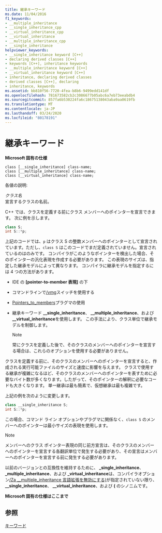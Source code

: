 ```yaml
---
title: 継承キーワード
ms.date: 11/04/2016
f1_keywords:
- __multiple_inheritance
- __single_inheritance_cpp
- __virtual_inheritance_cpp
- __virtual_inheritance
- __multiple_inheritance_cpp
- __single_inheritance
helpviewer_keywords:
- __single_inheritance keyword [C++]
- declaring derived classes [C++]
- keywords [C++], inheritance keywords
- __multiple_inheritance keyword [C++]
- __virtual_inheritance keyword [C++]
- inheritance, declaring derived classes
- derived classes [C++], declaring
- inheritance, keywords
ms.assetid: bb810f56-7720-4fea-b8b6-9499edd141df
ms.openlocfilehash: 781673582cb2c3086677b05abc6a7eb73eeabdb4
ms.sourcegitcommit: 857fa6b530224fa6c18675138043aba9aa0619fb
ms.translationtype: MT
ms.contentlocale: ja-JP
ms.lasthandoff: 03/24/2020
ms.locfileid: "80178191"
---
```

# <a name="inheritance-keywords"></a>継承キーワード

**Microsoft 固有の仕様**

```
class [__single_inheritance] class-name;
class [__multiple_inheritance] class-name;
class [__virtual_inheritance] class-name;
```

各値の説明:

*クラス名*<br/>
宣言するクラスの名前。

C++ では、クラスを定義する前にクラス メンバーへのポインターを宣言できます。 次に例を示します。

```cpp
class S;
int S::*p;
```

上記のコードでは、`p` はクラス S の整数メンバーへのポインターとして宣言されています。ただし、`class S` はこのコードでまだ定義されていません。宣言されているのはのみです。 コンパイラがこのようなポインターを検出した場合、そのポインターの汎化表現を作成する必要があります。 この表現のサイズは、指定した継承モデルによって異なります。 コンパイラに継承モデルを指定するには 4 つの方法があります。

- IDE の **[pointer-to-member 表現]** の下

- コマンドラインで[/vmg](../build/reference/vmb-vmg-representation-method.md)スイッチを使用する

- [Pointers_to_members](../preprocessor/pointers-to-members.md)プラグマの使用

- 継承キーワード **__single_inheritance**、 **__multiple_inheritance**、および **__virtual_inheritance**を使用します。 この手法により、クラス単位で継承モデルを制御します。

    > [!NOTE]
    >  常にクラスを定義した後で、そのクラスのメンバーへのポインターを宣言する場合は、これらのオプションを使用する必要がありません。

クラスを定義する前に、そのクラスのメンバーへのポインターを宣言すると、作成される実行可能ファイルのサイズと速度に影響を与えます。 クラスで使用する継承が複雑になるほど、そのクラスのメンバーへのポインターを表すために必要なバイト数が多くなります。したがって、そのポインターの解釈に必要なコードも大きくなります。 単一継承は最も簡素で、仮想継承は最も複雑です。

上記の例を次のように変更します。

```cpp
class __single_inheritance S;
int S::*p;
```

この場合、コマンド ライン オプションやプラグマに関係なく、`class S` のメンバーへのポインターは最小サイズの表現を使用します。

> [!NOTE]
>  メンバーへのクラス ポインター表現の同じ前方宣言は、そのクラスのメンバーへのポインターを宣言する各翻訳単位で発生する必要があり、その宣言はメンバーへのポインターを宣言する前に発生する必要があります。

以前のバージョンとの互換性を維持するために、 **_single_inheritance**、 **_multiple_inheritance**、および **_virtual_inheritance**は、コンパイラオプション[/Za __multiple_inheritance 言語拡張を無効にする)](../build/reference/za-ze-disable-language-extensions.md)が指定されていない限り、 **__single_inheritance**、 **__virtual_inheritance**、および **\(** のシノニムです。

**Microsoft 固有の仕様はここまで**

## <a name="see-also"></a>参照

[キーワード](../cpp/keywords-cpp.md)
